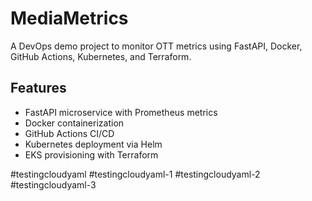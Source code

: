 # MediaMetrics

A DevOps demo project to monitor OTT metrics using FastAPI, Docker, GitHub Actions, Kubernetes, and Terraform.

## Features
- FastAPI microservice with Prometheus metrics
- Docker containerization
- GitHub Actions CI/CD
- Kubernetes deployment via Helm
- EKS provisioning with Terraform

#testingcloudyaml
#testingcloudyaml-1
#testingcloudyaml-2
#testingcloudyaml-3
